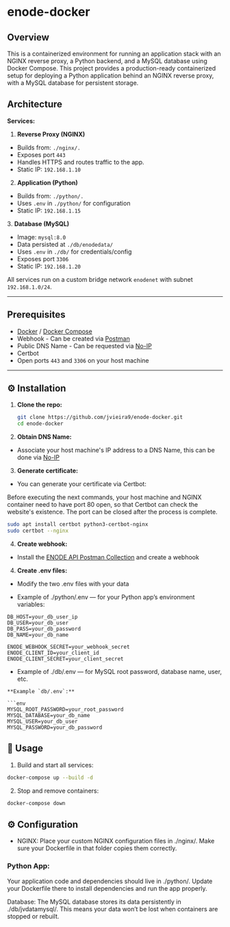 # enode-docker

## Overview

This is a containerized environment for running an application stack with an NGINX reverse proxy, a Python backend, and a MySQL database using Docker Compose. This project provides a production-ready containerized setup for deploying a Python application behind an NGINX reverse proxy, with a MySQL database for persistent storage.

## Architecture

**Services:**

1. **Reverse Proxy (NGINX)**  
- Builds from: `./nginx/.`  
- Exposes port `443`  
- Handles HTTPS and routes traffic to the app.  
- Static IP: `192.168.1.10`

2. **Application (Python)**  
- Builds from: `./python/.`  
- Uses `.env` in `./python/` for configuration  
- Static IP: `192.168.1.15`

3️. **Database (MySQL)**  
- Image: `mysql:8.0`  
- Data persisted at `./db/enodedata/`  
- Uses `.env` in `./db/` for credentials/config  
- Exposes port `3306`  
- Static IP: `192.168.1.20`

All services run on a custom bridge network `enodenet` with subnet `192.168.1.0/24`.

---

## Prerequisites

- [Docker](https://www.docker.com/) / [Docker Compose](https://docs.docker.com/compose/)
- Webhook - Can be created via [Postman](https://www.postman.com/)
- Public DNS Name - Can be requested via [No-IP](https://www.noip.com/)
- Certbot
- Open ports `443` and `3306` on your host machine

---

## ⚙️ Installation

1. **Clone the repo:**

   ```bash
   git clone https://github.com/jvieira9/enode-docker.git
   cd enode-docker
   ```
2. **Obtain DNS Name:**

- Associate your host machine's IP address to a DNS Name, this can be done via [No-IP](https://www.noip.com/)

3. **Generate certificate:**

- You can generate your certificate via Certbot:

Before executing the next commands, your host machine and NGINX container need to have port 80 open, so that Certbot can check the website's existence. The port can be closed after the process is complete.

```bash
sudo apt install certbot python3-certbot-nginx
sudo certbot --nginx
```

4. **Create webhook:**

- Install the [ENODE API Postman Collection](https://enode-api.production.enode.io/postman/latest.json) and create a webhook

4. **Create .env files:**

- Modify the two .env files with your data

- Example of ./python/.env — for your Python app’s environment variables:

```.env
DB_HOST=your_db_user_ip
DB_USER=your_db_user
DB_PASS=your_db_password
DB_NAME=your_db_name

ENODE_WEBHOOK_SECRET=your_webhook_secret
ENODE_CLIENT_ID=your_client_id
ENODE_CLIENT_SECRET=your_client_secret
```

- Example of ./db/.env — for MySQL root password, database name, user, etc.

```.env
**Example `db/.env`:**

```env
MYSQL_ROOT_PASSWORD=your_root_password
MYSQL_DATABASE=your_db_name
MYSQL_USER=your_db_user
MYSQL_PASSWORD=your_db_password
```
## 🚀 Usage

1. Build and start all services:

``` bash
docker-compose up --build -d
```
2. Stop and remove containers:
```bash
docker-compose down
``` 
## ⚙️ Configuration
- NGINX:
Place your custom NGINX configuration files in ./nginx/. Make sure your Dockerfile in that folder copies them correctly.

### Python App:
Your application code and dependencies should live in ./python/. Update your Dockerfile there to install dependencies and run the app properly.

Database:
The MySQL database stores its data persistently in ./db/jvdatamysql/. This means your data won’t be lost when containers are stopped or rebuilt.
